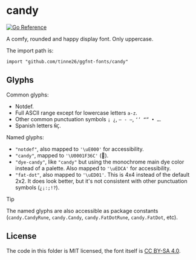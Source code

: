 # candy
[![Go Reference](https://pkg.go.dev/badge/tinne26/ggfnt-fonts/candy.svg)](https://pkg.go.dev/github.com/tinne26/ggfnt-fonts/candy)

A comfy, rounded and happy display font. Only uppercase.

The import path is:
```Golang
import "github.com/tinne26/ggfnt-fonts/candy"
```

## Glyphs

Common glyphs:
- Notdef.
- Full ASCII range except for lowercase letters `a-z`.
- Other common punctuation symbols `¡ ¿`, `– ‑ —`, `‘’ “” • …`.
- Spanish letters `ÑÇ`.

Named glyphs:
- `"notdef"`, also mapped to `'\uE000'` for accessibility.
- `"candy"`, mapped to `'\U0001F36C'` (🍬).
- `"dye-candy"`, like `"candy"` but using the monochrome main dye color instead of a palette. Also mapped to `'\uEDCA'` for accessibility.
- `"fat-dot"`, also mapped to `'\uED01'`. This is 4x4 instead of the default 2x2. It does look better, but it's not consistent with other punctuation symbols (`¿¡:;!?`).

> [!TIP]
> The named glyphs are also accessible as package constants (`candy.CandyRune`, `candy.Candy`, `candy.FatDotRune`, `candy.FatDot`, etc).

## License

The code in this folder is MIT licensed, the font itself is [CC BY-SA 4.0](https://creativecommons.org/licenses/by-sa/4.0/).
